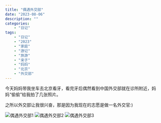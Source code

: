 ```yaml
---
title: "偶遇外交部"
date: "2023-08-06"
description: ""
categories:
    - "日记"
tags:
    - "日记"
    - "2023"
    - "家庭"
    - "游记"
    - "旅游"
    - "亲子"
    - "妈妈"
    - "北京"
    - "外交部"
---
```


今天妈妈带我坐车去北京看牙，看完牙后偶然看到中国外交部就在诊所附近，妈妈“偷偷”给我拍了几张照片。

之所以外交部让我很兴奋，那是因为我现在的志愿是做一名外交官:)

![偶遇外交部1](http://image.tonybai.com/img/202308/diary_20230806_09.jpeg)
![偶遇外交部2](http://image.tonybai.com/img/202308/diary_20230806_10.jpeg)
![偶遇外交部3](http://image.tonybai.com/img/202308/diary_20230806_11.jpeg)
